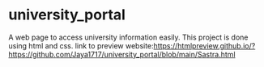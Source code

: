 # university_portal
A web page to access university information easily.
This project is done using html and css.
link to preview website:https://htmlpreview.github.io/?https://github.com/Jaya1717/university_portal/blob/main/Sastra.html
